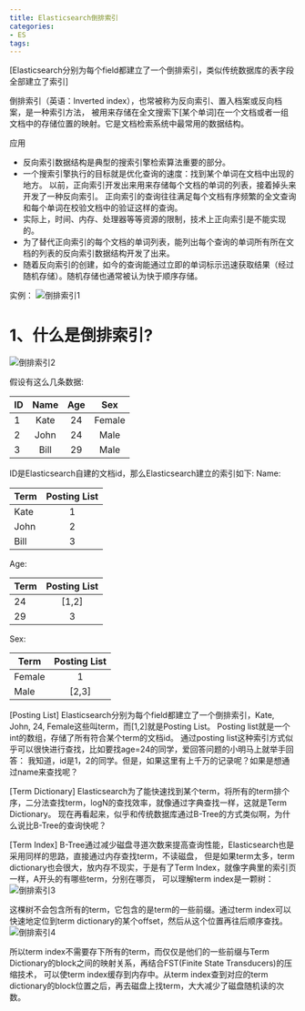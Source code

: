 ```yaml
---
title: Elasticsearch倒排索引
categories: 
- ES
tags:
---
```



[Elasticsearch分别为每个field都建立了一个倒排索引，类似传统数据库的表字段全部建立了索引]

倒排索引（英语：Inverted index），也常被称为反向索引、置入档案或反向档案，是一种索引方法，
被用来存储在全文搜索下[某个单词]在一个文档或者一组文档中的存储位置的映射。它是文档检索系统中最常用的数据结构。

应用
- 反向索引数据结构是典型的搜索引擎检索算法重要的部分。
- 一个搜索引擎执行的目标就是优化查询的速度：找到某个单词在文档中出现的地方。
以前，正向索引开发出来用来存储每个文档的单词的列表，接着掉头来开发了一种反向索引。
正向索引的查询往往满足每个文档有序频繁的全文查询和每个单词在校验文档中的验证这样的查询。
- 实际上，时间、内存、处理器等等资源的限制，技术上正向索引是不能实现的。
- 为了替代正向索引的每个文档的单词列表，能列出每个查询的单词所有所在文档的列表的反向索引数据结构开发了出来。
- 随着反向索引的创建，如今的查询能通过立即的单词标示迅速获取结果（经过随机存储）。随机存储也通常被认为快于顺序存储。

实例：
![倒排索引1](/images/倒排索引1.png)

# 1、什么是倒排索引?
![倒排索引2](/images/倒排索引2.png)

假设有这么几条数据:

| ID | Name | Age  |  Sex     |
| -- |:------------:|:-----:|:-----:| 
| 1  | Kate         | 24 | Female |
| 2  | John         | 24 | Male |
| 3  | Bill         | 29 | Male |

ID是Elasticsearch自建的文档id，那么Elasticsearch建立的索引如下:
Name:

| Term | Posting List |
| -- |:----:|
| Kate | 1 |
| John | 2 |
| Bill | 3 |

Age:

| Term | Posting List |
| -- |:----:|
| 24 | [1,2] |
| 29 | 3 |

Sex:

| Term | Posting List |
| -- |:----:|
| Female | 1 |
| Male | [2,3] |

[Posting List]
Elasticsearch分别为每个field都建立了一个倒排索引，Kate, John, 24, Female这些叫term，而[1,2]就是Posting List。
Posting list就是一个int的数组，存储了所有符合某个term的文档id。
通过posting list这种索引方式似乎可以很快进行查找，比如要找age=24的同学，爱回答问题的小明马上就举手回答：
我知道，id是1，2的同学。但是，如果这里有上千万的记录呢？如果是想通过name来查找呢？

[Term Dictionary]
Elasticsearch为了能快速找到某个term，将所有的term排个序，二分法查找term，logN的查找效率，就像通过字典查找一样，这就是Term Dictionary。
现在再看起来，似乎和传统数据库通过B-Tree的方式类似啊，为什么说比B-Tree的查询快呢？

[Term Index]
B-Tree通过减少磁盘寻道次数来提高查询性能，Elasticsearch也是采用同样的思路，直接通过内存查找term，不读磁盘，
但是如果term太多，term dictionary也会很大，放内存不现实，于是有了Term Index，就像字典里的索引页一样，A开头的有哪些term，分别在哪页，
可以理解term index是一颗树：
![倒排索引3](/images/倒排索引3.png)

这棵树不会包含所有的term，它包含的是term的一些前缀。通过term index可以快速地定位到term dictionary的某个offset，然后从这个位置再往后顺序查找。
![倒排索引4](/images/倒排索引4.png)

所以term index不需要存下所有的term，而仅仅是他们的一些前缀与Term Dictionary的block之间的映射关系，再结合FST(Finite State Transducers)的压缩技术，
可以使term index缓存到内存中。从term index查到对应的term dictionary的block位置之后，再去磁盘上找term，大大减少了磁盘随机读的次数。